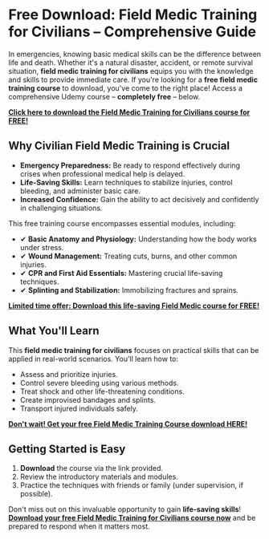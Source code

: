 # Free Download: Field Medic Training for Civilians – Comprehensive Guide

In emergencies, knowing basic medical skills can be the difference between life and death. Whether it's a natural disaster, accident, or remote survival situation, **field medic training for civilians** equips you with the knowledge and skills to provide immediate care. If you're looking for a **free field medic training course** to download, you've come to the right place! Access a comprehensive Udemy course – **completely free** – below.

[**Click here to download the Field Medic Training for Civilians course for FREE!**](https://udemywork.com/field-medic-training-for-civilians)

## Why Civilian Field Medic Training is Crucial

*   **Emergency Preparedness:** Be ready to respond effectively during crises when professional medical help is delayed.
*   **Life-Saving Skills:** Learn techniques to stabilize injuries, control bleeding, and administer basic care.
*   **Increased Confidence:** Gain the ability to act decisively and confidently in challenging situations.

This free training course encompasses essential modules, including:

*   ✔ **Basic Anatomy and Physiology:** Understanding how the body works under stress.
*   ✔ **Wound Management:** Treating cuts, burns, and other common injuries.
*   ✔ **CPR and First Aid Essentials:** Mastering crucial life-saving techniques.
*   ✔ **Splinting and Stabilization:** Immobilizing fractures and sprains.

[**Limited time offer: Download this life-saving Field Medic course for FREE!**](https://udemywork.com/field-medic-training-for-civilians)

## What You'll Learn

This **field medic training for civilians** focuses on practical skills that can be applied in real-world scenarios. You'll learn how to:

*   Assess and prioritize injuries.
*   Control severe bleeding using various methods.
*   Treat shock and other life-threatening conditions.
*   Create improvised bandages and splints.
*   Transport injured individuals safely.

[**Don't wait! Get your free Field Medic Training Course download HERE!**](https://udemywork.com/field-medic-training-for-civilians)

## Getting Started is Easy

1.  **Download** the course via the link provided.
2.  Review the introductory materials and modules.
3.  Practice the techniques with friends or family (under supervision, if possible).

Don't miss out on this invaluable opportunity to gain **life-saving skills**! **[Download your free Field Medic Training for Civilians course now](https://udemywork.com/field-medic-training-for-civilians)** and be prepared to respond when it matters most.
